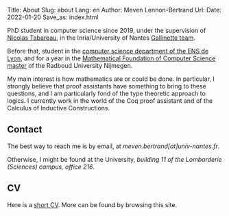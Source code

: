 Title: About
Slug: about
Lang: en
Author: Meven Lennon-Bertrand
Url:
Date: 2022-01-20
Save_as: index.html

PhD student in computer science since 2019, under the supervision of [Nicolas Tabareau](http://tabareau.fr), in the Inria/University of Nantes [Gallinette team](http://gallinette.inria.fr/).

Before that, student in the [computer science department of the ENS de Lyon](http://www.ens-lyon.fr/DI/), and for a year in the [Mathematical Foundation of Computer Science master](https://www.ru.nl/courseguides/science/master/master-computing-science/specialisation-mfocs-0/) of the Radboud University Nijmegen.

My main interest is how mathematics are or could be done. In particular, I strongly believe that proof assistants have something to bring to these questions, and I am particularly fond of the type theoretic approach to logics. I currently work in the world of the Coq proof assistant and of the Calculus of Inductive Constructions.

## Contact

The best way to reach me is by email, at *meven.bertrand\[at\]univ-nantes.fr*.

Otherwise, I might be found at the University, *building 11 of the Lombarderie (Sciences) campus, office 216*.

## CV

Here is a [short CV]({static}/documents/CV-en.pdf). More can be found by browsing this site.